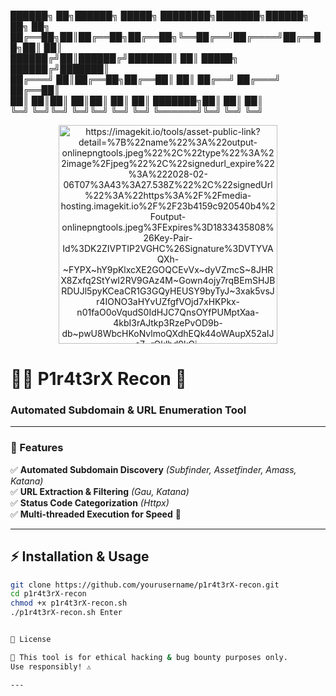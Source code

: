 ██████╗ ██╗██████╗  █████╗ ████████╗███████╗██████╗ ██╗  ██╗  
██╔══██╗██║██╔══██╗██╔══██╗╚══██╔══╝██╔════╝██╔══██╗██║  ██║  
██████╔╝██║██████╔╝███████║   ██║   █████╗  ██████╔╝███████║  
██╔═══╝ ██║██╔══██╗██╔══██║   ██║   ██╔══╝  ██╔═══╝ ██╔══██║  
██║     ██║██║  ██║██║  ██║   ██║   ███████╗██║     ██║  ██║  
╚═╝     ╚═╝╚═╝  ╚═╝╚═╝  ╚═╝   ╚═╝   ╚══════╝╚═╝     ╚═╝  ╚═╝  

<p align="center">
   <img src="logo.png" width="350" alt="https://imagekit.io/tools/asset-public-link?detail=%7B%22name%22%3A%22output-onlinepngtools.jpeg%22%2C%22type%22%3A%22image%2Fjpeg%22%2C%22signedurl_expire%22%3A%222028-02-06T07%3A43%3A27.538Z%22%2C%22signedUrl%22%3A%22https%3A%2F%2Fmedia-hosting.imagekit.io%2F%2F23b4159c920540b4%2Foutput-onlinepngtools.jpeg%3FExpires%3D1833435808%26Key-Pair-Id%3DK2ZIVPTIP2VGHC%26Signature%3DVTYVAQXh-~FYPX~hY9pKlxcXE2GOQCEvVx~dyVZmcS~8JHRX8Zxfq2StYwI2RV9GAz4M~Gown4ojy7rqBEmSHJBRDUJl5pyKCeaCR1G3GQyHEUSY9byTyJ~3xak5vsJr4IONO3aHYvUZfgfVOjd7xHKPkx-n01faO0oVqudS0IdHJC7QnsOYfPUMptXaa-4kbI3rAJtkp3RzePvOD9b-db~pwU8WbcHKoNvlmoQXdhEQk44oWAupX52aIJc7~rOklhd9kGj-xJtQHB9yXaGhxl0Ooxt9HhXSsFYrmlKl9tIgR3yhbB8hFr34daJXJaaTKD5z4kjA0xKR1FWFfJr~ZQ__%22%7D">
</p>

# 🏴‍☠️ P1r4t3rX Recon 🚀  
### **Automated Subdomain & URL Enumeration Tool**  

---

### 🎯 Features  
✅ **Automated Subdomain Discovery** *(Subfinder, Assetfinder, Amass, Katana)*  
✅ **URL Extraction & Filtering** *(Gau, Katana)*  
✅ **Status Code Categorization** *(Httpx)*  
✅ **Multi-threaded Execution for Speed** 🚀  

---

## ⚡ Installation & Usage  

```bash
git clone https://github.com/yourusername/p1r4t3rX-recon.git  
cd p1r4t3rX-recon  
chmod +x p1r4t3rX-recon.sh  
./p1r4t3rX-recon.sh￼Enter


📜 License

📄 This tool is for ethical hacking & bug bounty purposes only.
Use responsibly! ⚠️

---
